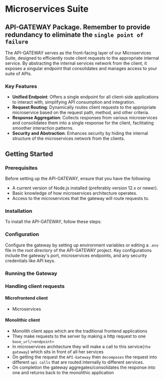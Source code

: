 # Microservices Suite

## API-GATEWAY Package. Remember to provide redundancy to eliminate the `single point of failure`

The API-GATEWAY serves as the front-facing layer of our Microservices Suite, designed to efficiently route client requests to the appropriate internal service. By abstracting the internal services network from the client, it exposes a singular endpoint that consolidates and manages access to your suite of APIs.

### Key Features

- **Unified Endpoint**: Offers a single endpoint for all client-side applications to interact with, simplifying API consumption and integration.
- **Request Routing**: Dynamically routes client requests to the appropriate microservice based on the request path, method, and other criteria.
- **Response Aggregation**: Collects responses from various microservices and consolidates them into a single response for the client, facilitating smoother interaction patterns.
- **Security and Abstraction**: Enhances security by hiding the internal structure of the microservices network from the clients.

## Getting Started

### Prerequisites

Before setting up the API-GATEWAY, ensure that you have the following:
- A current version of Node.js installed (preferably version 12.x or newer).
- Basic knowledge of how microservices architecture operates.
- Access to the microservices that the gateway will route requests to.

### Installation

To install the API-GATEWAY, follow these steps:

<!-- TODO: document usage here -->

### Configuration

<!-- TODO: build on this -->
Configure the gateway by setting up environment variables or editing a `.env` file in the root directory of the API-GATEWAY project. Key configurations include the gateway's port, microservices endpoints, and any security credentials like API keys.

### Running the Gateway

<!-- TODO: build on this but ideally is supposed to be run just like any other service in our ms-suite -->


<!-- Handling client requests -->

<!-- Microfrontend client request -->

<!-- Monolithic client request -->

### Handling client requests

#### Microfrontend client
- Microservices 

#### Monolithic client
- Monolith client apps which are the traditional frontend applications
- They make requests to the server by making a http request to one `base_url/<endpoint>`
- In microservices architecture they will make a call to this service(`the gateway`) which sits in front of all her services
- On getting the request the `API-Gateway` then `decomposes` the request into different `api calls` that are routed internally to different services.
- On completion the gateway aggregates/consolidates the response into one and returns back to the monolithic application
